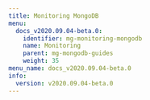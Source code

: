 ```yaml
---
title: Monitoring MongoDB
menu:
  docs_v2020.09.04-beta.0:
    identifier: mg-monitoring-mongodb
    name: Monitoring
    parent: mg-mongodb-guides
    weight: 35
menu_name: docs_v2020.09.04-beta.0
info:
  version: v2020.09.04-beta.0
---
```


